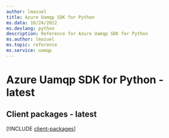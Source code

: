 ```yaml
---
author: lmazuel
title: Azure Uamqp SDK for Python
ms.data: 10/24/2022
ms.devlang: python
description: Reference for Azure Uamqp SDK for Python
ms.author: lmazuel
ms.topic: reference
ms.service: uamqp
---
```

# Azure Uamqp SDK for Python - latest

## Client packages - latest
[!INCLUDE [client-packages](uamqp-client-index.md)]